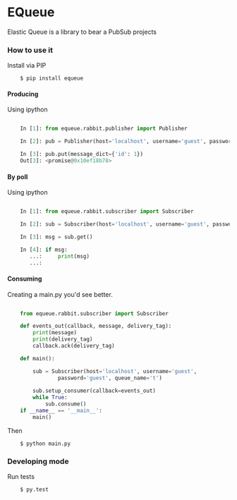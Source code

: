 # EQueue
Elastic Queue is a library to bear a PubSub projects

### How to use it

Install via PIP

```shell
    $ pip install equeue
```

#### Producing

Using ipython

```python

    In [1]: from equeue.rabbit.publisher import Publisher

    In [2]: pub = Publisher(host='localhost', username='guest', password='guest', queue_name='t')

    In [3]: pub.put(message_dict={'id': 1})
    Out[3]: <promise@0x10ef18b78>

```

#### By poll

Using ipython

```python

    In [1]: from equeue.rabbit.subscriber import Subscriber

    In [2]: sub = Subscriber(host='localhost', username='guest', password='guest', queue_name='t')

    In [3]: msg = sub.get()

    In [4]: if msg:
       ...:     print(msg)
       ...:      
```

#### Consuming

Creating a main.py you'd see better.

```python

    from equeue.rabbit.subscriber import Subscriber

    def events_out(callback, message, delivery_tag):
        print(message)
        print(delivery_tag)
        callback.ack(delivery_tag)

    def main():

        sub = Subscriber(host='localhost', username='guest',
                password='guest', queue_name='t')
        
        sub.setup_consumer(callback=events_out)
        while True:
            sub.consume()
    if __name__ == '__main__':
        main()

```

Then

```shell
    $ python main.py
``` 

### Developing mode

Run tests

```shell
    $ py.test
```

